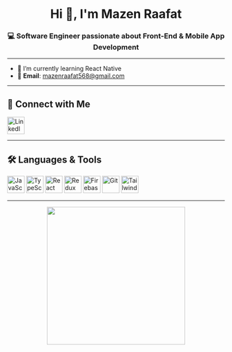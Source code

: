 <h1 align="center">Hi 👋, I'm Mazen Raafat</h1>
<h3 align="center">💻 Software Engineer passionate about Front-End & Mobile App Development</h3>

---

- 🌱 I’m currently learning React Native  
- 📧 **Email**: mazenraafat568@gmail.com  

---

## 🤝 Connect with Me

<p align="left">
  <a href="https://www.linkedin.com/in/mazen-raafat-82a127255/" target="_blank">
    <img src="https://cdn.jsdelivr.net/gh/devicons/devicon/icons/linkedin/linkedin-original.svg" height="40" width="40" alt="LinkedIn" />
  </a>
</p>

---

## 🛠️ Languages & Tools

<p align="left">
  <img src="https://cdn.jsdelivr.net/gh/devicons/devicon/icons/javascript/javascript-original.svg" height="40" width="40" alt="JavaScript" />
  <img src="https://cdn.jsdelivr.net/gh/devicons/devicon/icons/typescript/typescript-original.svg" height="40" width="40" alt="TypeScript" />
  <img src="https://cdn.jsdelivr.net/gh/devicons/devicon/icons/react/react-original.svg" height="40" width="40" alt="React" />
  <img src="https://cdn.jsdelivr.net/gh/devicons/devicon/icons/redux/redux-original.svg" height="40" width="40" alt="Redux" />
  <img src="https://cdn.jsdelivr.net/gh/devicons/devicon/icons/firebase/firebase-plain.svg" height="40" width="40" alt="Firebase" />
  <img src="https://cdn.jsdelivr.net/gh/devicons/devicon/icons/git/git-original.svg" height="40" width="40" alt="Git" />
  <img src="https://www.vectorlogo.zone/logos/tailwindcss/tailwindcss-icon.svg" height="40" width="40" alt="Tailwind CSS" />
</p>

---


<p align="center">
  <img src="https://media.giphy.com/media/qgQUggAC3Pfv687qPC/giphy.gif" width="320" />
</p>
